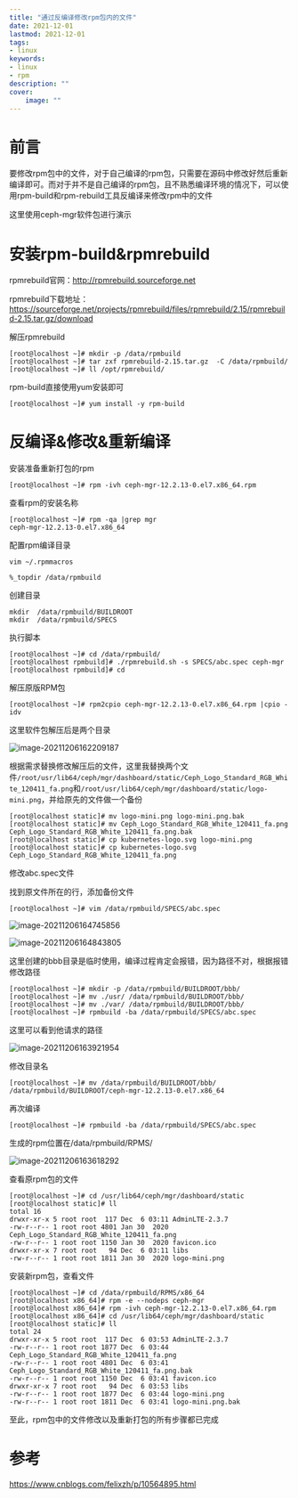 ```yaml
---
title: "通过反编译修改rpm包内的文件" 
date: 2021-12-01
lastmod: 2021-12-01
tags: 
- linux
keywords:
- linux
- rpm
description: "" 
cover:
    image: "" 
---
```

# 前言

要修改rpm包中的文件，对于自己编译的rpm包，只需要在源码中修改好然后重新编译即可。而对于并不是自己编译的rpm包，且不熟悉编译环境的情况下，可以使用rpm-build和rpm-rebuild工具反编译来修改rpm中的文件

这里使用ceph-mgr软件包进行演示

# 安装rpm-build&rpmrebuild

rpmrebuild官网：http://rpmrebuild.sourceforge.net

rpmrebuild下载地址：https://sourceforge.net/projects/rpmrebuild/files/rpmrebuild/2.15/rpmrebuild-2.15.tar.gz/download

解压rpmrebuild

```
[root@localhost ~]# mkdir -p /data/rpmbuild
[root@localhost ~]# tar zxf rpmrebuild-2.15.tar.gz  -C /data/rpmbuild/
[root@localhost ~]# ll /opt/rpmrebuild/
```

rpm-build直接使用yum安装即可

```
[root@localhost ~]# yum install -y rpm-build
```

# 反编译&修改&重新编译

安装准备重新打包的rpm

```
[root@localhost ~]# rpm -ivh ceph-mgr-12.2.13-0.el7.x86_64.rpm
```

查看rpm的安装名称

```
[root@localhost ~]# rpm -qa |grep mgr
ceph-mgr-12.2.13-0.el7.x86_64
```

配置rpm编译目录

```
vim ~/.rpmmacros

%_topdir /data/rpmbuild
```

创建目录

````
mkdir  /data/rpmbuild/BUILDROOT
mkdir  /data/rpmbuild/SPECS
````

执行脚本

```
[root@localhost ~]# cd /data/rpmbuild/
[root@localhost rpmbuild]# ./rpmrebuild.sh -s SPECS/abc.spec ceph-mgr
[root@localhost rpmbuild]# cd
```

解压原版RPM包

```
[root@localhost ~]# rpm2cpio ceph-mgr-12.2.13-0.el7.x86_64.rpm |cpio -idv
```

这里软件包解压后是两个目录

![image-20211206162209187](https://image.lvbibir.cn/blog/image-20211206162209187.png)

根据需求替换修改解压后的文件，这里我替换两个文件`/root/usr/lib64/ceph/mgr/dashboard/static/Ceph_Logo_Standard_RGB_White_120411_fa.png`和`/root/usr/lib64/ceph/mgr/dashboard/static/logo-mini.png`，并给原先的文件做一个备份

```
[root@localhost static]# mv logo-mini.png logo-mini.png.bak
[root@localhost static]# mv Ceph_Logo_Standard_RGB_White_120411_fa.png Ceph_Logo_Standard_RGB_White_120411_fa.png.bak
[root@localhost static]# cp kubernetes-logo.svg logo-mini.png
[root@localhost static]# cp kubernetes-logo.svg Ceph_Logo_Standard_RGB_White_120411_fa.png
```

修改abc.spec文件

找到原文件所在的行，添加备份文件

```
[root@localhost ~]# vim /data/rpmbuild/SPECS/abc.spec
```

![image-20211206164745856](https://image.lvbibir.cn/blog/image-20211206164745856.png)

![image-20211206164843805](https://image.lvbibir.cn/blog/image-20211206164843805.png)

这里创建的bbb目录是临时使用，编译过程肯定会报错，因为路径不对，根据报错修改路径

```
[root@localhost ~]# mkdir -p /data/rpmbuild/BUILDROOT/bbb/
[root@localhost ~]# mv ./usr/ /data/rpmbuild/BUILDROOT/bbb/
[root@localhost ~]# mv ./var/ /data/rpmbuild/BUILDROOT/bbb/
[root@localhost ~]# rpmbuild -ba /data/rpmbuild/SPECS/abc.spec
```

这里可以看到他请求的路径

![image-20211206163921954](https://image.lvbibir.cn/blog/image-20211206163921954.png)

修改目录名

```
[root@localhost ~]# mv /data/rpmbuild/BUILDROOT/bbb/ /data/rpmbuild/BUILDROOT/ceph-mgr-12.2.13-0.el7.x86_64
```

再次编译

```
[root@localhost ~]# rpmbuild -ba /data/rpmbuild/SPECS/abc.spec
```

生成的rpm位置在/data/rpmbuild/RPMS/

![image-20211206163618292](https://image.lvbibir.cn/blog/image-20211206163618292.png)

查看原rpm包的文件

```
[root@localhost ~]# cd /usr/lib64/ceph/mgr/dashboard/static
[root@localhost static]# ll
total 16
drwxr-xr-x 5 root root  117 Dec  6 03:11 AdminLTE-2.3.7
-rw-r--r-- 1 root root 4801 Jan 30  2020 Ceph_Logo_Standard_RGB_White_120411_fa.png
-rw-r--r-- 1 root root 1150 Jan 30  2020 favicon.ico
drwxr-xr-x 7 root root   94 Dec  6 03:11 libs
-rw-r--r-- 1 root root 1811 Jan 30  2020 logo-mini.png
```

安装新rpm包，查看文件

```
[root@localhost ~]# cd /data/rpmbuild/RPMS/x86_64
[root@localhost x86_64]# rpm -e --nodeps ceph-mgr
[root@localhost x86_64]# rpm -ivh ceph-mgr-12.2.13-0.el7.x86_64.rpm
[root@localhost x86_64]# cd /usr/lib64/ceph/mgr/dashboard/static
[root@localhost static]# ll
total 24
drwxr-xr-x 5 root root  117 Dec  6 03:53 AdminLTE-2.3.7
-rw-r--r-- 1 root root 1877 Dec  6 03:44 Ceph_Logo_Standard_RGB_White_120411_fa.png
-rw-r--r-- 1 root root 4801 Dec  6 03:41 Ceph_Logo_Standard_RGB_White_120411_fa.png.bak
-rw-r--r-- 1 root root 1150 Dec  6 03:41 favicon.ico
drwxr-xr-x 7 root root   94 Dec  6 03:53 libs
-rw-r--r-- 1 root root 1877 Dec  6 03:44 logo-mini.png
-rw-r--r-- 1 root root 1811 Dec  6 03:41 logo-mini.png.bak
```

至此，rpm包中的文件修改以及重新打包的所有步骤都已完成

# 参考

https://www.cnblogs.com/felixzh/p/10564895.html